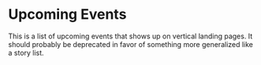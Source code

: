 Upcoming Events
===============

This is a list of upcoming events that shows up on vertical landing pages.  It should probably be deprecated in favor of something more generalized like a story list.